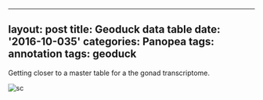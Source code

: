 
---
layout: post
title: Geoduck data table
date: '2016-10-035'
categories: Panopea
tags: annotation
tags: geoduck
---

Getting closer to a master table for a the gonad transcriptome.

![sc](http://eagle.fish.washington.edu/cnidarian/skitch/Screenshot_10_3_16__7_52_AM_1DA2A912.png)
